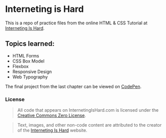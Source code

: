 # Interneting is Hard
This is a repo of practice files from the online HTML & CSS Tutorial at [Interneting Is Hard].

## Topics learned:
- HTML Forms
- CSS Box Model
- Flexbox
- Responsive Design
- Web Typography

The final project from the last chapter can be viewed on [CodePen].

### License
> All code that appears on InternetingIsHard.com is licensed 
> under the [Creative Commons Zero License].

> Text, images, and other non-code content are attributed 
> to the creator of the [Interneting Is Hard] website.


[Interneting Is Hard]: <https://internetingishard.com>
[CodePen]: <https://codepen.io/110nard0/project/editor/ZzpgrM>
[Creative Commons Zero License]: <https://creativecommons.org/publicdomain/zero/1.0/>
